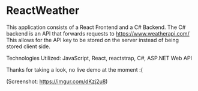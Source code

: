 # ReactWeather
This application consists of a React Frontend and a C# Backend. The C# backend is an API that forwards requests to https://www.weatherapi.com/ 
This allows for the API key to be stored on the server instead of being stored client side.

Technologies Utilized: JavaScript, React, reactstrap, C#, ASP.NET Web API

Thanks for taking a look, no live demo at the moment :(

(Screenshot: https://imgur.com/dKzj2u8)
